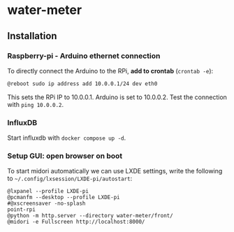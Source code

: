 # water-meter

## Installation

### Raspberry-pi - Arduino ethernet connection

To directly connect the Arduino to the RPi, **add to crontab** (`crontab -e`):

```bash
@reboot sudo ip address add 10.0.0.1/24 dev eth0
```

This sets the RPi IP to 10.0.0.1. Arduino is set to 10.0.0.2. Test the connection with `ping 10.0.0.2`.

### InfluxDB

Start influxdb with `docker compose up -d`.

### Setup GUI: open browser on boot

To start midori automatically we can use LXDE settings, write the following to `~/.config/lxsession/LXDE-pi/autostart`:

```
@lxpanel --profile LXDE-pi
@pcmanfm --desktop --profile LXDE-pi
#@xscreensaver -no-splash
point-rpi
@python -m http.server --directory water-meter/front/
@midori -e Fullscreen http://localhost:8000/
```
